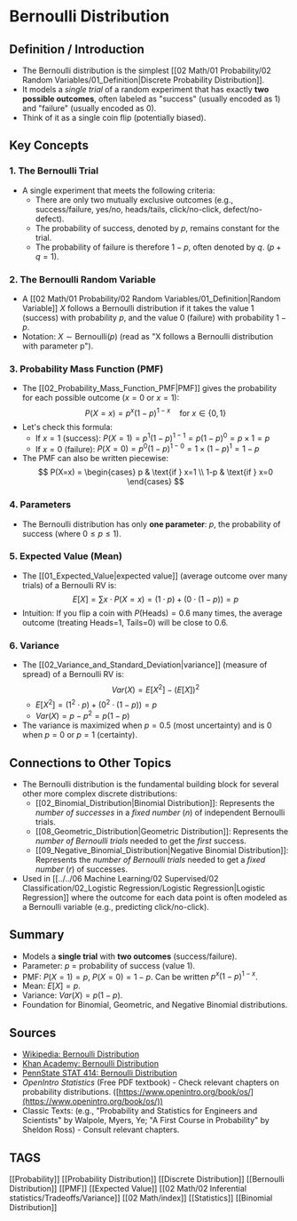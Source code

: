 # Bernoulli Distribution

## Definition / Introduction
*   The Bernoulli distribution is the simplest [[02 Math/01 Probability/02 Random Variables/01_Definition|Discrete Probability Distribution]].
*   It models a *single trial* of a random experiment that has exactly **two possible outcomes**, often labeled as "success" (usually encoded as 1) and "failure" (usually encoded as 0).
*   Think of it as a single coin flip (potentially biased).

## Key Concepts

### 1. The Bernoulli Trial
*   A single experiment that meets the following criteria:
    *   There are only two mutually exclusive outcomes (e.g., success/failure, yes/no, heads/tails, click/no-click, defect/no-defect).
    *   The probability of success, denoted by $p$, remains constant for the trial.
    *   The probability of failure is therefore $1 - p$, often denoted by $q$. ($p + q = 1$).

### 2. The Bernoulli Random Variable
*   A [[02 Math/01 Probability/02 Random Variables/01_Definition|Random Variable]] $X$ follows a Bernoulli distribution if it takes the value $1$ (success) with probability $p$, and the value $0$ (failure) with probability $1-p$.
*   Notation: $X \sim \text{Bernoulli}(p)$ (read as "X follows a Bernoulli distribution with parameter p").

### 3. Probability Mass Function (PMF)
*   The [[02_Probability_Mass_Function_PMF|PMF]] gives the probability for each possible outcome ($x=0$ or $x=1$):
    $$ P(X=x) = p^x (1-p)^{1-x} \quad \text{for } x \in \{0, 1\} $$
*   Let's check this formula:
    *   If $x = 1$ (success): $P(X=1) = p^1 (1-p)^{1-1} = p (1-p)^0 = p \times 1 = p$
    *   If $x = 0$ (failure): $P(X=0) = p^0 (1-p)^{1-0} = 1 \times (1-p)^1 = 1-p$
*   The PMF can also be written piecewise:
    $$
    P(X=x) = \begin{cases} p & \text{if } x=1 \\ 1-p & \text{if } x=0 \end{cases}
    $$

### 4. Parameters
*   The Bernoulli distribution has only **one parameter**: $p$, the probability of success (where $0 \le p \le 1$).

### 5. Expected Value (Mean)
*   The [[01_Expected_Value|expected value]] (average outcome over many trials) of a Bernoulli RV is:
    $$ E[X] = \sum x \cdot P(X=x) = (1 \cdot p) + (0 \cdot (1-p)) = p $$
*   Intuition: If you flip a coin with $P(\text{Heads})=0.6$ many times, the average outcome (treating Heads=1, Tails=0) will be close to 0.6.

### 6. Variance
*   The [[02_Variance_and_Standard_Deviation|variance]] (measure of spread) of a Bernoulli RV is:
    $$ Var(X) = E[X^2] - (E[X])^2 $$
    *   $E[X^2] = (1^2 \cdot p) + (0^2 \cdot (1-p)) = p$
    *   $Var(X) = p - p^2 = p(1-p)$
*   The variance is maximized when $p = 0.5$ (most uncertainty) and is 0 when $p=0$ or $p=1$ (certainty).

## Connections to Other Topics
*   The Bernoulli distribution is the fundamental building block for several other more complex discrete distributions:
    *   [[02_Binomial_Distribution|Binomial Distribution]]: Represents the *number of successes* in a *fixed number* ($n$) of independent Bernoulli trials.
    *   [[08_Geometric_Distribution|Geometric Distribution]]: Represents the *number of Bernoulli trials* needed to get the *first* success.
    *   [[09_Negative_Binomial_Distribution|Negative Binomial Distribution]]: Represents the *number of Bernoulli trials* needed to get a *fixed number* ($r$) of successes.
*   Used in [[../../06 Machine Learning/02 Supervised/02 Classification/02_Logistic Regression/Logistic Regression|Logistic Regression]] where the outcome for each data point is often modeled as a Bernoulli variable (e.g., predicting click/no-click).

## Summary
*   Models a **single trial** with **two outcomes** (success/failure).
*   Parameter: $p$ = probability of success (value 1).
*   PMF: $P(X=1) = p$, $P(X=0) = 1-p$. Can be written $p^x(1-p)^{1-x}$.
*   Mean: $E[X] = p$.
*   Variance: $Var(X) = p(1-p)$.
*   Foundation for Binomial, Geometric, and Negative Binomial distributions.

## Sources
*   [Wikipedia: Bernoulli Distribution](https://en.wikipedia.org/wiki/Bernoulli_distribution)
*   [Khan Academy: Bernoulli Distribution](https://www.khanacademy.org/math/statistics-probability/random-variables-stats-library/bernoulli-distribution/v/bernoulli-distribution)
*   [PennState STAT 414: Bernoulli Distribution](https://online.stat.psu.edu/stat414/lesson/10/10.1)
*   *OpenIntro Statistics* (Free PDF textbook) - Check relevant chapters on probability distributions. ([https://www.openintro.org/book/os/](https://www.openintro.org/book/os/))
*   Classic Texts: (e.g., "Probability and Statistics for Engineers and Scientists" by Walpole, Myers, Ye; "A First Course in Probability" by Sheldon Ross) - Consult relevant chapters.

## TAGS
[[Probability]] [[Probability Distribution]] [[Discrete Distribution]] [[Bernoulli Distribution]] [[PMF]] [[Expected Value]] [[02 Math/02 Inferential statistics/Tradeoffs/Variance]] [[02 Math/index]] [[Statistics]] [[Binomial Distribution]]